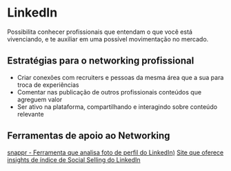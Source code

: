 # LinkedIn

Possibilita conhecer profissionais que entendam o que você está vivenciando, e te auxiliar em uma possível movimentação no mercado.

## Estratégias para o networking profissional

- Criar conexões com recruiters e pessoas da mesma área que a sua para troca de experiências
- Comentar nas publicação de outros profissionais conteúdos que agreguem valor
- Ser ativo na plataforma, compartilhando e interagindo sobre conteúdo relevante

## Ferramentas de apoio ao Networking

[snappr - Ferramenta que analisa foto de perfil do LinkedIn)](https://www.snappr.com/photo-analyzer)
[Site que oferece insights de índice de Social Selling do LinkedIn](https://www.linkedin.com/sales/ssi)
